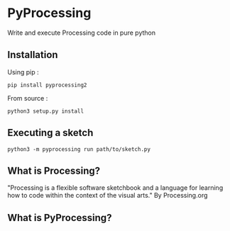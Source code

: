 # PyProcessing

Write and execute Processing code in pure python

## Installation

Using pip :

`pip install pyprocessing2`

From source :

`python3 setup.py install`

## Executing a sketch

`python3 -m pyprocessing run path/to/sketch.py`


## What is Processing?

"Processing is a flexible software sketchbook and a language for learning how to code within the context of the visual arts." By Processing.org

## What is PyProcessing?
